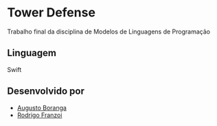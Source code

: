 # Tower Defense

Trabalho final da disciplina de Modelos de Linguagens de Programação

## Linguagem

Swift

## Desenvolvido por

- [Augusto Boranga](https://github.com/gutoboranga)
- [Rodrigo Franzoi](https://github.com/rodrigofranzoi)
